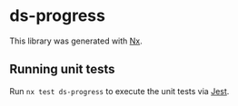 # ds-progress

This library was generated with [Nx](https://nx.dev).

## Running unit tests

Run `nx test ds-progress` to execute the unit tests via [Jest](https://jestjs.io).
